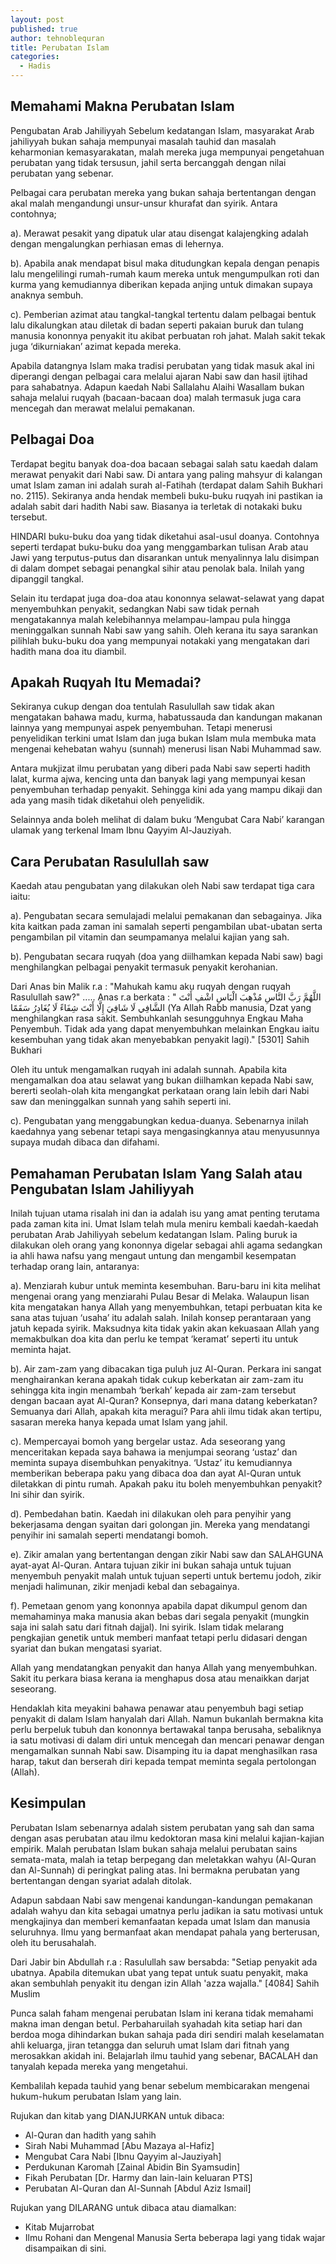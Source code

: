 ```yaml
---
layout: post
published: true
author: tehnoblequran
title: Perubatan Islam
categories:
  - Hadis
---
```

## Memahami Makna Perubatan Islam

Pengubatan Arab Jahiliyyah Sebelum kedatangan Islam, masyarakat Arab jahiliyyah bukan sahaja mempunyai masalah tauhid dan masalah keharmonian kemasyarakatan, malah mereka juga mempunyai pengetahuan perubatan yang tidak tersusun, jahil serta bercanggah dengan nilai perubatan yang sebenar. 

Pelbagai cara perubatan mereka yang bukan sahaja bertentangan dengan akal malah mengandungi unsur-unsur khurafat dan syirik. Antara contohnya; 

a). Merawat pesakit yang dipatuk ular atau disengat kalajengking adalah dengan mengalungkan perhiasan emas di lehernya.

b). Apabila anak mendapat bisul maka ditudungkan kepala dengan penapis lalu mengelilingi rumah-rumah kaum mereka untuk mengumpulkan roti dan kurma yang kemudiannya diberikan kepada anjing untuk dimakan supaya anaknya sembuh. 

c). Pemberian azimat atau tangkal-tangkal tertentu dalam pelbagai bentuk lalu dikalungkan atau diletak di badan seperti pakaian buruk dan tulang manusia kononnya penyakit itu akibat perbuatan roh jahat. Malah sakit tekak juga ‘dikurniakan’ azimat kepada mereka. 

Apabila datangnya Islam maka tradisi perubatan yang tidak masuk akal ini diperangi dengan pelbagai cara melalui ajaran Nabi saw dan hasil ijtihad para sahabatnya. Adapun kaedah Nabi Sallalahu Alaihi Wasallam bukan sahaja melalui ruqyah (bacaan-bacaan doa) malah termasuk juga cara mencegah dan merawat melalui pemakanan.

## Pelbagai Doa 

Terdapat begitu banyak doa-doa bacaan sebagai salah satu kaedah dalam merawat penyakit dari Nabi saw. Di antara yang paling mahsyur di kalangan umat Islam zaman ini adalah surah al-Fatihah (terdapat dalam Sahih Bukhari no. 2115). Sekiranya anda hendak membeli buku-buku ruqyah ini pastikan ia adalah sabit dari hadith Nabi saw. Biasanya ia terletak di notakaki buku tersebut. 

HINDARI buku-buku doa yang tidak diketahui asal-usul doanya. Contohnya seperti terdapat buku-buku doa yang menggambarkan tulisan Arab atau Jawi yang terputus-putus dan disarankan untuk menyalinnya lalu disimpan di dalam dompet sebagai penangkal sihir atau penolak bala. Inilah yang dipanggil tangkal. 

Selain itu terdapat juga doa-doa atau kononnya selawat-selawat yang dapat menyembuhkan penyakit, sedangkan Nabi saw tidak pernah mengatakannya malah kelebihannya melampau-lampau pula hingga meninggalkan sunnah Nabi saw yang sahih. Oleh kerana itu saya sarankan pilihlah buku-buku doa yang mempunyai notakaki yang mengatakan dari hadith mana doa itu diambil. 

## Apakah Ruqyah Itu Memadai? 

Sekiranya cukup dengan doa tentulah Rasulullah saw tidak akan mengatakan bahawa madu, kurma, habatussauda dan kandungan makanan lainnya yang mempunyai aspek penyembuhan. Tetapi menerusi penyelidikan terkini umat Islam dan juga bukan Islam mula membuka mata mengenai kehebatan wahyu (sunnah) menerusi lisan Nabi Muhammad saw. 

Antara mukjizat ilmu perubatan yang diberi pada Nabi saw seperti hadith lalat, kurma ajwa, kencing unta dan banyak lagi yang mempunyai kesan penyembuhan terhadap penyakit. Sehingga kini ada yang mampu dikaji dan ada yang masih tidak diketahui oleh penyelidik. 

Selainnya anda boleh melihat di dalam buku ‘Mengubat Cara Nabi’ karangan ulamak yang terkenal Imam Ibnu Qayyim Al-Jauziyah. 

## Cara Perubatan Rasulullah saw 

Kaedah atau pengubatan yang dilakukan oleh Nabi saw terdapat tiga cara iaitu:

a). Pengubatan secara semulajadi melalui pemakanan dan sebagainya. Jika kita kaitkan pada zaman ini samalah seperti pengambilan ubat-ubatan serta pengambilan pil vitamin dan seumpamanya melalui kajian yang sah. 

b). Pengubatan secara ruqyah (doa yang diilhamkan kepada Nabi saw) bagi menghilangkan pelbagai penyakit termasuk penyakit kerohanian. 

Dari Anas bin Malik r.a : "Mahukah kamu aku ruqyah dengan ruqyah Rasulullah saw?" ..... Anas r.a berkata : " اللَّهُمَّ رَبَّ النَّاسِ مُذْهِبَ الْبَاسِ اشْفِ أَنْتَ الشَّافِي لَا شَافِيَ إِلَّا أَنْتَ شِفَاءً لَا يُغَادِرُ سَقَمًا (Ya Allah Rabb manusia, Dzat yang menghilangkan rasa sakit. Sembuhkanlah sesungguhnya Engkau Maha Penyembuh. Tidak ada yang dapat menyembuhkan melainkan Engkau iaitu kesembuhan yang tidak akan menyebabkan penyakit lagi)." [5301] Sahih Bukhari 

Oleh itu untuk mengamalkan ruqyah ini adalah sunnah. Apabila kita mengamalkan doa atau selawat yang bukan diilhamkan kepada Nabi saw, bererti seolah-olah kita mengangkat perkataan orang lain lebih dari Nabi saw dan meninggalkan sunnah yang sahih seperti ini. 

c). Pengubatan yang menggabungkan kedua-duanya. Sebenarnya inilah kaedahnya yang sebenar tetapi saya mengasingkannya atau menyusunnya supaya mudah dibaca dan difahami. 

## Pemahaman Perubatan Islam Yang Salah atau Pengubatan Islam Jahiliyyah

Inilah tujuan utama risalah ini dan ia adalah isu yang amat penting terutama pada zaman kita ini. Umat Islam telah mula meniru kembali kaedah-kaedah perubatan Arab Jahiliyyah sebelum kedatangan Islam. Paling buruk ia dilakukan oleh orang yang kononnya digelar sebagai ahli agama sedangkan ia ahli hawa nafsu yang mengaut untung dan mengambil kesempatan terhadap orang lain, antaranya: 

a). Menziarah kubur untuk meminta kesembuhan. Baru-baru ini kita melihat mengenai orang yang menziarahi Pulau Besar di Melaka. Walaupun lisan kita mengatakan hanya Allah yang menyembuhkan, tetapi perbuatan kita ke sana atas tujuan ‘usaha’ itu adalah salah. Inilah konsep perantaraan yang jatuh kepada syirik. Maksudnya kita tidak yakin akan kekuasaan Allah yang memakbulkan doa kita dan perlu ke tempat ‘keramat’ seperti itu untuk meminta hajat.

b). Air zam-zam yang dibacakan tiga puluh juz Al-Quran. Perkara ini sangat menghairankan kerana apakah tidak cukup keberkatan air zam-zam itu sehingga kita ingin menambah ‘berkah’ kepada air zam-zam tersebut dengan bacaan ayat Al-Quran? Konsepnya, dari mana datang keberkatan? Semuanya dari Allah, apakah kita meragui? Para ahli ilmu tidak akan tertipu, sasaran mereka hanya kepada umat Islam yang jahil. 

c). Mempercayai bomoh yang bergelar ustaz. Ada seseorang yang menceritakan kepada saya bahawa ia menjumpai seorang ‘ustaz’ dan meminta supaya disembuhkan penyakitnya. ‘Ustaz’ itu kemudiannya memberikan beberapa paku yang dibaca doa dan ayat Al-Quran untuk diletakkan di pintu rumah. Apakah paku itu boleh menyembuhkan penyakit? Ini sihir dan syirik. 

d). Pembedahan batin. Kaedah ini dilakukan oleh para penyihir yang bekerjasama dengan syaitan dari golongan jin. Mereka yang mendatangi penyihir ini samalah seperti mendatangi bomoh. 

e). Zikir amalan yang bertentangan dengan zikir Nabi saw dan SALAHGUNA ayat-ayat Al-Quran. Antara tujuan zikir ini bukan sahaja untuk tujuan menyembuh penyakit malah untuk tujuan seperti untuk bertemu jodoh, zikir menjadi halimunan, zikir menjadi kebal dan sebagainya. 

f). Pemetaan genom yang kononnya apabila dapat dikumpul genom dan memahaminya maka manusia akan bebas dari segala penyakit (mungkin saja ini salah satu dari fitnah dajjal). Ini syirik. Islam tidak melarang pengkajian genetik untuk memberi manfaat tetapi perlu didasari dengan syariat dan bukan mengatasi syariat. 

Allah yang mendatangkan penyakit dan hanya Allah yang menyembuhkan. Sakit itu perkara biasa kerana ia menghapus dosa atau menaikkan darjat seseorang. 

Hendaklah kita meyakini bahawa penawar atau penyembuh bagi setiap penyakit di dalam Islam hanyalah dari Allah. Namun bukanlah bermakna kita perlu berpeluk tubuh dan kononnya bertawakal tanpa berusaha, sebaliknya ia satu motivasi di dalam diri untuk mencegah dan mencari penawar dengan mengamalkan sunnah Nabi saw. Disamping itu ia dapat menghasilkan rasa harap, takut dan berserah diri kepada tempat meminta segala pertolongan (Allah). 

## Kesimpulan 

Perubatan Islam sebenarnya adalah sistem perubatan yang sah dan sama dengan asas perubatan atau ilmu kedoktoran masa kini melalui kajian-kajian empirik. Malah perubatan Islam bukan sahaja melalui perubatan sains semata-mata, malah ia tetap berpegang dan meletakkan wahyu (Al-Quran dan Al-Sunnah) di peringkat paling atas. Ini bermakna perubatan yang bertentangan dengan syariat adalah ditolak. 

Adapun sabdaan Nabi saw mengenai kandungan-kandungan pemakanan adalah wahyu dan kita sebagai umatnya perlu jadikan ia satu motivasi untuk mengkajinya dan memberi kemanfaatan kepada umat Islam dan manusia seluruhnya. Ilmu yang bermanfaat akan mendapat pahala yang berterusan, oleh itu berusahalah. 

Dari Jabir bin Abdullah r.a : Rasulullah saw bersabda: "Setiap penyakit ada ubatnya. Apabila ditemukan ubat yang tepat untuk suatu penyakit, maka akan sembuhlah penyakit itu dengan izin Allah 'azza wajalla." [4084] Sahih Muslim 

Punca salah faham mengenai perubatan Islam ini kerana tidak memahami makna iman dengan betul. Perbaharuilah syahadah kita setiap hari dan berdoa moga dihindarkan bukan sahaja pada diri sendiri malah keselamatan ahli keluarga, jiran tetangga dan seluruh umat Islam dari fitnah yang merosakkan akidah ini. Belajarlah ilmu tauhid yang sebenar, BACALAH dan tanyalah kepada mereka yang mengetahui. 

Kembalilah kepada tauhid yang benar sebelum membicarakan mengenai hukum-hukum perubatan Islam yang lain. 

Rujukan dan kitab yang DIANJURKAN untuk dibaca: 

- Al-Quran dan hadith yang sahih 
- Sirah Nabi Muhammad [Abu Mazaya al-Hafiz] 
- Mengubat Cara Nabi [Ibnu Qayyim al-Jauziyah] 
- Perdukunan Karomah [Zainal Abidin Bin Syamsudin] 
- Fikah Perubatan [Dr. Harmy dan lain-lain keluaran PTS] 
- Perubatan Al-Quran dan Al-Sunnah [Abdul Aziz Ismail]


Rujukan yang DILARANG untuk dibaca atau diamalkan: 

- Kitab Mujarrobat 
- Ilmu Rohani dan Mengenal Manusia Serta beberapa lagi yang tidak wajar disampaikan di sini.


